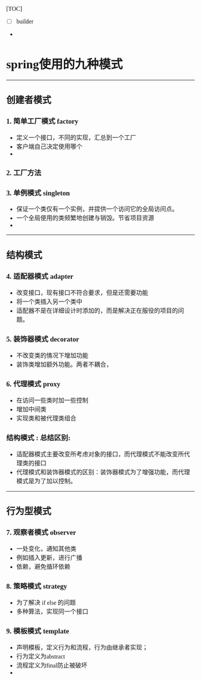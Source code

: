 <font face="SimSun" size=3>

[TOC]

- [ ] builder 
- 
# spring使用的九种模式

---

## 创建者模式

### 1. 简单工厂模式 factory 

- 定义一个接口，不同的实现，汇总到一个工厂
- 客户端自己决定使用哪个
- 

### 2. 工厂方法

### 3. 单例模式 singleton

- 保证一个类仅有一个实例，并提供一个访问它的全局访问点。
- 一个全局使用的类频繁地创建与销毁。节省项目资源
- 

---

## 结构模式
### 4. 适配器模式 adapter

- 改变接口，现有接口不符合要求，但是还需要功能
- 将一个类插入另一个类中
- 适配器不是在详细设计时添加的，而是解决正在服役的项目的问题。

### 5. 装饰器模式 decorator

- 不改变类的情况下增加功能
- 装饰类增加额外功能。两者不耦合，

### 6. 代理模式 proxy

- 在访问一些类时加一些控制
- 增加中间类
- 实现类和被代理类组合
 
### 结构模式 : **总结区别:**
- 适配器模式主要改变所考虑对象的接口，而代理模式不能改变所代理类的接口
- 代理模式和装饰器模式的区别：装饰器模式为了增强功能，而代理模式是为了加以控制。
---

## 行为型模式

### 7. 观察者模式 observer 

- 一处变化，通知其他类
- 例如插入更新，进行广播
- 依赖，避免循环依赖

### 8. 策略模式 strategy

- 为了解决 if else 的问题
- 多种算法，实现同一个接口

### 9. 模板模式 template 

- 声明模板，定义行为和流程，行为由继承者实现；
- 行为定义为abstract
- 流程定义为final防止被破坏
- 


</font>